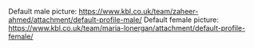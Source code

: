 Default male picture: https://www.kbl.co.uk/team/zaheer-ahmed/attachment/default-profile-male/
Default female picture: https://www.kbl.co.uk/team/maria-lonergan/attachment/default-profile-female/